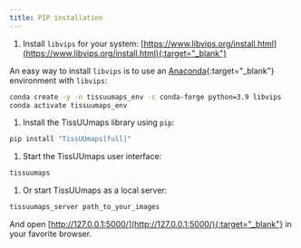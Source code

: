 ```yaml
---
title: PIP installation
---
```


1. Install `libvips` for your system: [https://www.libvips.org/install.html](https://www.libvips.org/install.html){:target="_blank"}

An easy way to install `libvips` is to use an [Anaconda](https://docs.anaconda.com/anaconda/install/index.html){:target="_blank"} environment with `libvips`:
```bash
conda create -y -n tissuumaps_env -c conda-forge python=3.9 libvips
conda activate tissuumaps_env
```

1. Install the TissUUmaps library using `pip`:
```bash
pip install "TissUUmaps[full]"
```

1. Start the TissUUmaps user interface:
```bash
tissuumaps
```

1. Or start TissUUmaps as a local server:
```bash
tissuumaps_server path_to_your_images
```
And open [http://127.0.0.1:5000/](http://127.0.0.1:5000/){:target="_blank"} in your favorite browser.
